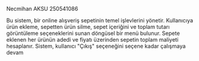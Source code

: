 Necmihan AKSU
250541086


Bu sistem, bir online alışveriş sepetinin temel işlevlerini yönetir. Kullanıcıya ürün ekleme, sepetten ürün silme, sepet içeriğini ve toplam tutarı görüntüleme seçeneklerini sunan döngüsel bir menü bulunur. Sepete eklenen her ürünün adedi ve fiyatı üzerinden sepetin toplam maliyeti hesaplanır. Sistem, kullanıcı "Çıkış" seçeneğini seçene kadar çalışmaya devam 
